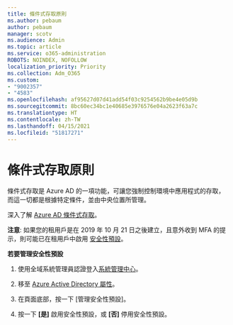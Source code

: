```yaml
---
title: 條件式存取原則
ms.author: pebaum
author: pebaum
manager: scotv
ms.audience: Admin
ms.topic: article
ms.service: o365-administration
ROBOTS: NOINDEX, NOFOLLOW
localization_priority: Priority
ms.collection: Adm_O365
ms.custom:
- "9002357"
- "4583"
ms.openlocfilehash: af95627d07d41add54f03c9254562b9be4e05d9b
ms.sourcegitcommit: 8bc60ec34bc1e40685e3976576e04a2623f63a7c
ms.translationtype: HT
ms.contentlocale: zh-TW
ms.lasthandoff: 04/15/2021
ms.locfileid: "51817271"
---
```

# <a name="conditional-access-policies"></a>條件式存取原則

條件式存取是 Azure AD 的一項功能，可讓您強制控制環境中應用程式的存取，而這一切都是根據特定條件，並由中央位置所管理。

深入了解 [Azure AD 條件式存取](https://docs.microsoft.com/azure/active-directory/conditional-access/)。  

**注意**: 如果您的租用戶是在 2019 年 10 月 21 日之後建立，且意外收到 MFA 的提示，則可能已在租用戶中啟用 [安全性預設](https://aka.ms/securitydefaults)。

**若要管理安全性預設**

1. 使用全域系統管理員認證登入[系統管理中心](https://go.microsoft.com/fwlink/p/?linkid=834822)。

2. 移至 [Azure Active Directory 屬性](https://portal.azure.com/#blade/Microsoft_AAD_IAM/ActiveDirectoryMenuBlade/Properties)。

3. 在頁面底部，按一下 [管理安全性預設]。

4. 按一下 **[是]** 啟用安全性預設，或 **[否]** 停用安全性預設。
